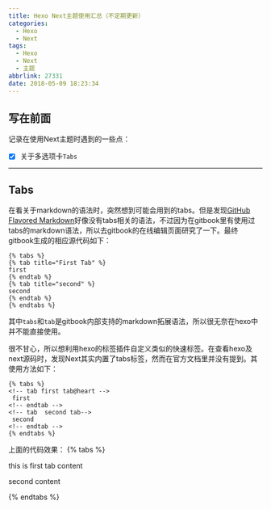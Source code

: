 ```yaml
---
title: Hexo Next主题使用汇总（不定期更新）
categories:
  - Hexo
  - Next
tags:
  - Hexo
  - Next
  - 主题
abbrlink: 27331
date: 2018-05-09 18:23:34
---
```

## 写在前面

记录在使用Next主题时遇到的一些点：
- [x] 关于多选项卡`Tabs`
<!--more-->
***
## Tabs

在看关于markdown的语法时，突然想到可能会用到的tabs。但是发现[GitHub Flavored Markdown](https://github.github.com/gfm/#task-list-items-extension)好像没有tabs相关的语法，不过因为在gitbook里有使用过tabs的markdown语法，所以去gitbook的在线编辑页面研究了一下。最终gitbook生成的相应源代码如下：
```
{% tabs %}
{% tab title="First Tab" %}
first
{% endtab %}
{% tab title="second" %}
second
{% endtab %}
{% endtabs %}
```
其中`tabs`和`tab`是gitbook内部支持的markdown拓展语法，所以很无奈在hexo中并不能直接使用。

很不甘心，所以想利用hexo的标签插件自定义类似的快速标签。在查看hexo及next源码时，发现Next其实内置了tabs标签，然而在官方文档里并没有提到。其使用方法如下：
```
{% tabs %}
<!-- tab first tab@heart -->
 first
<!-- endtab -->
<!-- tab  second tab-->
 second
<!-- endtab -->
{% endtabs %}
```
上面的代码效果：
{% tabs %}
<!-- tab first tab@heart -->
 this is first tab content
<!-- endtab -->
<!-- tab  second tab-->
 second content
<!-- endtab -->
{% endtabs %}
